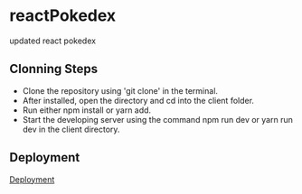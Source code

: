 # reactPokedex

updated react pokedex

## Clonning Steps

* Clone the repository using 'git clone' in the terminal.
* After installed, open the directory and cd into the client folder.
* Run either npm install or yarn add.
* Start the developing server using the command npm run dev or yarn run dev in the client directory.

## Deployment 

[Deployment](https://reactpokedexcsr.netlify.app/)